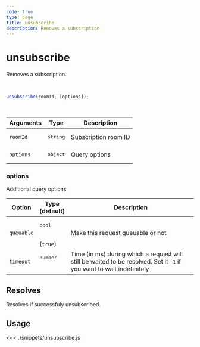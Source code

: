 ```yaml
---
code: true
type: page
title: unsubscribe
description: Removes a subscription
---
```


# unsubscribe

Removes a subscription.

<br/>

```js
unsubscribe(roomId, [options]);
```

<br/>

| Arguments | Type              | Description          |
| --------- | ----------------- | -------------------- |
| `roomId`  | <pre>string</pre> | Subscription room ID |
| `options` | <pre>object</pre> | Query options        |

### options

Additional query options

| Option     | Type<br/>(default)           | Description                                                                                                           |
| ---------- | ---------------------------- | --------------------------------------------------------------------------------------------------------------------- |
| `queuable` | <pre>bool</pre><br/>(`true`) | Make this request queuable or not                                                                                     |
| `timeout`  | <pre>number</pre><br/>       | Time (in ms) during which a request will still be waited to be resolved. Set it `-1` if you want to wait indefinitely |

## Resolves

Resolves if successfuly unsubscribed.

## Usage

<<< ./snippets/unsubscribe.js
